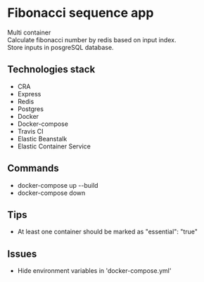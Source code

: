 # Fibonacci sequence app
Multi container\
Calculate fibonacci number by redis based on input index.\
Store inputs in posgreSQL database.

## Technologies stack
- CRA
- Express
- Redis
- Postgres
- Docker
- Docker-compose
- Travis CI
- Elastic Beanstalk
- Elastic Container Service

## Commands
- docker-compose up --build
- docker-compose down

## Tips
- At least one container should be marked as "essential": "true" 

## Issues
- Hide environment variables in 'docker-compose.yml'